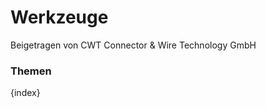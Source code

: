# Werkzeuge
<span class="text-muted contributed-by">Beigetragen von CWT Connector & Wire Technology GmbH</span>

### Themen

{index}
